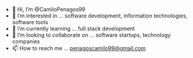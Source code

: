 - 👋 Hi, I’m @CamiloPenagos99
- 👀 I’m interested in ... software development, information technologies, software tools
- 🌱 I’m currently learning ... full stack development
- 💞️ I’m looking to collaborate on ...  software startups, technology companies
- 📫 How to reach me ... penagoscamilo99@gmail.com
